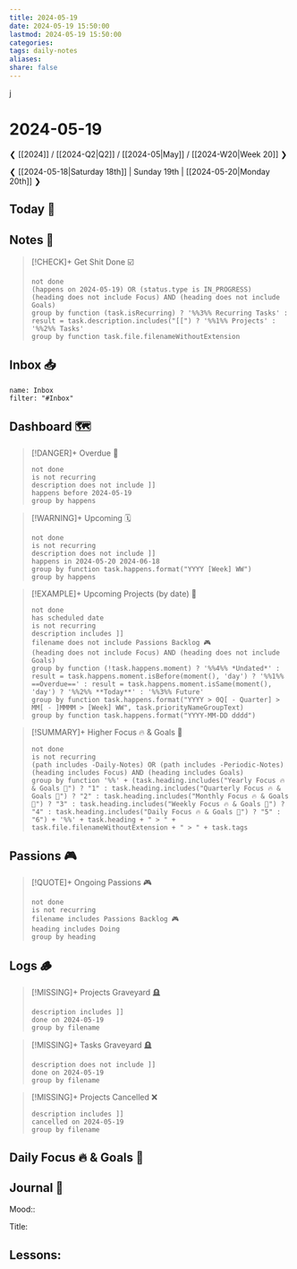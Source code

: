 ```yaml
---
title: 2024-05-19
date: 2024-05-19 15:50:00
lastmod: 2024-05-19 15:50:00
categories:
tags: daily-notes
aliases:
share: false
---
```

j
# 2024-05-19

❮ [[2024]] / [[2024-Q2|Q2]] / [[2024-05|May]] / [[2024-W20|Week 20]] ❯

❮ [[2024-05-18|Saturday 18th]] | Sunday 19th | [[2024-05-20|Monday 20th]] ❯

## Today 🔆

## Notes 📝

> [!CHECK]+ Get Shit Done ☑️
>
> ```tasks
> not done
> (happens on 2024-05-19) OR (status.type is IN_PROGRESS)
> (heading does not include Focus) AND (heading does not include Goals)
> group by function (task.isRecurring) ? '%%3%% Recurring Tasks' : result = task.description.includes("[[") ? '%%1%% Projects' : '%%2%% Tasks'
> group by function task.file.filenameWithoutExtension
> ```
## Inbox 📥

```todoist
name: Inbox
filter: "#Inbox"
```

## Dashboard 🗺️

> [!DANGER]+ Overdue 📆
>
> ```tasks
> not done
> is not recurring
> description does not include ]]
> happens before 2024-05-19
> group by happens
> ```

> [!WARNING]+ Upcoming 🗓️
>
> ```tasks
> not done
> is not recurring
> description does not include ]]
> happens in 2024-05-20 2024-06-18
> group by function task.happens.format("YYYY [Week] WW")
> group by happens
> ```

> [!EXAMPLE]+ Upcoming Projects (by date) 🎯
>
> ```tasks
> not done
> has scheduled date
> is not recurring
> description includes ]]
> filename does not include Passions Backlog 🎮
> (heading does not include Focus) AND (heading does not include Goals)
> group by function (!task.happens.moment) ? '%%4%% *Undated*' : result = task.happens.moment.isBefore(moment(), 'day') ? '%%1%% ==Overdue==' : result = task.happens.moment.isSame(moment(), 'day') ? '%%2%% **Today**' : '%%3%% Future'
> group by function task.happens.format("YYYY > 0Q[ - Quarter] > MM[ - ]MMMM > [Week] WW", task.priorityNameGroupText)
> group by function task.happens.format("YYYY-MM-DD dddd")
> ```

> [!SUMMARY]+ Higher Focus 🔥 & Goals 🎯
>
> ```tasks
> not done
> is not recurring
> (path includes -Daily-Notes) OR (path includes -Periodic-Notes)
> (heading includes Focus) AND (heading includes Goals)
> group by function '%%' + (task.heading.includes("Yearly Focus 🔥 & Goals 🎯") ? "1" : task.heading.includes("Quarterly Focus 🔥 & Goals 🎯") ? "2" : task.heading.includes("Monthly Focus 🔥 & Goals 🎯") ? "3" : task.heading.includes("Weekly Focus 🔥 & Goals 🎯") ? "4" : task.heading.includes("Daily Focus 🔥 & Goals 🎯") ? "5" : "6") + '%%' + task.heading + " > " + task.file.filenameWithoutExtension + " > " + task.tags
> ```

## Passions 🎮

> [!QUOTE]+ Ongoing Passions 🎮
>
> ```tasks
> not done
> is not recurring
> filename includes Passions Backlog 🎮
> heading includes Doing
> group by heading
> ```

## Logs 🪵

> [!MISSING]+ Projects Graveyard 🪦
>
> ```tasks
> description includes ]]
> done on 2024-05-19
> group by filename
> ```

> [!MISSING]+ Tasks Graveyard 🪦
>
> ```tasks
> description does not include ]]
> done on 2024-05-19
> group by filename
> ```

> [!MISSING]+ Projects Cancelled ❌
>
> ```tasks
> description includes ]]
> cancelled on 2024-05-19
> group by filename
> ```

## Daily Focus 🔥 & Goals 🎯



## Journal 📔

Mood::

Title: 

Lessons:
-


